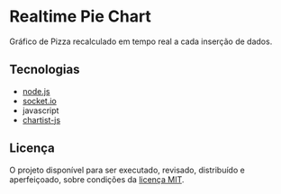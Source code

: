 # Realtime Pie Chart

Gráfico de Pizza recalculado em tempo real a cada inserção de dados.

## Tecnologias

* [node.js]
* [socket.io]
* javascript
* [chartist-js]

## Licença

O projeto disponível para ser executado, revisado, distribuído e aperfeiçoado, sobre condições da [licença MIT].

[node.js]: http://nodejs.org/
[socket.io]: http://socket.io/
[chartist-js]: http://gionkunz.github.io/chartist-js/
[licença MIT]: LICENSE
